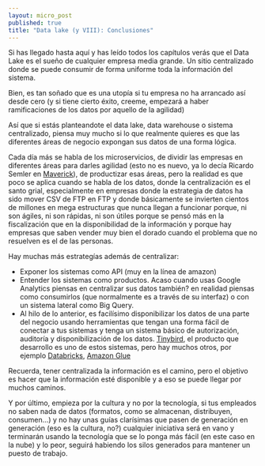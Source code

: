 ```yaml
---
layout: micro_post
published: true
title: "Data lake (y VIII): Conclusiones"
---
```


Si has llegado hasta aquí y has leído todos los capítulos verás que el Data Lake es el sueño de cualquier empresa media grande. Un sitio centralizado donde se puede consumir de forma uniforme toda la información del sistema.

Bien, es tan soñado que es una utopía si tu empresa no ha arrancado así desde cero (y si tiene cierto éxito, creeme, empezará a haber ramificaciones de los datos por aquello de la agilidad)

Así que si estás planteandote el data lake, data warehouse o sistema centralizado, piensa muy mucho si lo que realmente quieres es que las diferentes áreas de negocio expongan sus datos de una forma lógica.

Cada día más se habla de los microservicios, de dividir las empresas en diferentes áreas para darles agilidad (esto no es nuevo, ya lo decía Ricardo Semler en [Maverick](https://www.amazon.com/Maverick-Success-Behind-Unusual-Workplace/dp/0446670553)), de productizar esas áreas, pero la realidad es que poco se aplica cuando se habla de los datos, donde la centralización es el santo grial, especialmente en empresas donde la estrategia de datos ha sido mover CSV de FTP en FTP y donde básicamente se invierten cientos de millones en mega estructuras que nunca llegan a funcionar porque, ni son ágiles, ni son rápidas, ni son útiles porque se pensó más en la fiscalización que en la disponibilidad de la información y porque hay empresas que saben vender muy bien el dorado cuando el problema que no resuelven es el de las personas.

Hay muchas más estrategías además de centralizar:

- Exponer los sistemas como API (muy en la línea de amazon)
- Entender los sistemas como productos. Acaso cuando usas Google Analytics piensas en centralizar
  sus datos también? en realidad piensas como consumirlos (que normalmente es a través de su
  interfaz) o con un sistema lateral como Big Query.
- Al hilo de lo anterior, es facilísimo disponibilizar los datos de una parte del negocio usando
  herramientas que tengan una forma fácil de conectar a tus sistemas y tenga un sistema básico de
  autorización, auditoría y disponibilización de los datos. [Tinybird](https://tinybird.co), el producto que desarrollo es uno de estos sistemas, pero hay muchos otros, por ejemplo [Databricks](https://databricks.com), [Amazon Glue](https://aws.amazon.com/es/glue/)

Recuerda, tener centralizada la información es el camino, pero el objetivo es hacer que la
información esté disponible y a eso se puede llegar por muchos caminos. 

Y por último, empieza por la cultura y no por la tecnología, si tus empleados no saben nada de datos
(formatos, como se almacenan, distribuyen, consumen...) y no hay unas guías clarísimas que pasen de
generación en generación (eso es la cultura, no?) cualquier iniciativa será en vano y terminarán
usando la tecnología que se lo ponga más fácil (en este caso en la nube) y lo peor, seguirá habiendo
los silos generados para mantener un puesto de trabajo.

